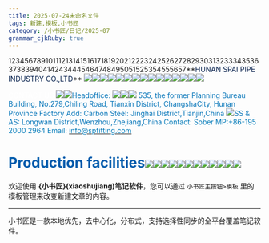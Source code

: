 ```yaml
---
title: 2025-07-24未命名文件 
tags: 新建,模板,小书匠
category: /小书匠/日记/2025-07
grammar_cjkRuby: true
---
```


123456789101112131415161718192021222324252627282930313233343536373839404142434445464748495051525354555657**<font style="color:#001C49;">HUNAN SPAI PIPE INDUSTRY CO.,LTD</font>**
![](https://cdn.nlark.com/yuque/0/2025/jpeg/12791640/1753324757246-57c6c447-5099-4f3c-918a-08cc9323d19b.jpeg)![](https://cdn.nlark.com/yuque/0/2025/jpeg/12791640/1753324757558-6e4784ee-70e4-4694-bc1e-fa4c67092b08.jpeg)![](https://cdn.nlark.com/yuque/0/2025/jpeg/12791640/1753324758054-36f0d7ff-c4d6-4dd1-aad6-4f763926178d.jpeg)![](https://cdn.nlark.com/yuque/0/2025/jpeg/12791640/1753324758414-74300c5d-a874-4565-a97d-63de1913177a.jpeg)![](https://cdn.nlark.com/yuque/0/2025/jpeg/12791640/1753324758697-086948da-ee9c-4e8e-90e9-44afb97a085b.jpeg)![](https://cdn.nlark.com/yuque/0/2025/jpeg/12791640/1753324759003-cb57067e-e1ab-4f0d-ac5e-27e536983bd4.jpeg)![](https://cdn.nlark.com/yuque/0/2025/jpeg/12791640/1753324759286-e32980bf-ebed-49e0-8b9c-f83e5ceab72f.jpeg)![](https://cdn.nlark.com/yuque/0/2025/jpeg/12791640/1753324759608-002a57bf-58eb-4bd5-95a4-48350ae4f476.jpeg)![](https://cdn.nlark.com/yuque/0/2025/png/12791640/1753324759774-1c8620ab-6375-4356-b51f-e0cb85769a19.png)![](https://cdn.nlark.com/yuque/0/2025/png/12791640/1753324759975-9ac2a889-acf1-412a-93bc-fbec65890f6e.png)![](https://cdn.nlark.com/yuque/0/2025/jpeg/12791640/1753324760307-6f2af1eb-4794-4eff-bb93-4da3ce9e4c68.jpeg)![](https://cdn.nlark.com/yuque/0/2025/jpeg/12791640/1753324760562-354e1015-9b3f-4e00-8c67-6c2bb7fad565.jpeg)![](https://cdn.nlark.com/yuque/0/2025/jpeg/12791640/1753324760826-e9f78289-bc2b-4ce0-a630-4ef9501ec9bc.jpeg)![](https://cdn.nlark.com/yuque/0/2025/jpeg/12791640/1753324761060-8b0350e0-b22e-44d4-8504-4d1423be3d14.jpeg)![](https://cdn.nlark.com/yuque/0/2025/png/12791640/1753324761280-dec05c24-bdf6-4a69-a1d0-20596fd82c99.png)

<font style="color:#FFFFFF;">CONTACT US</font>
![](https://cdn.nlark.com/yuque/0/2025/jpeg/12791640/1753324761626-493c1956-4b10-4537-a683-b6a50236c785.jpeg)![](https://cdn.nlark.com/yuque/0/2025/jpeg/12791640/1753324761894-d7ec111d-37f3-450b-aaa4-98f3986db0c3.jpeg)<font style="color:#0073B8;">Headoffice:</font>
![](https://cdn.nlark.com/yuque/0/2025/jpeg/12791640/1753324762309-78a4174c-d566-47d9-b894-b190713bafda.jpeg)![](https://cdn.nlark.com/yuque/0/2025/jpeg/12791640/1753324762686-12e59dd4-0a4d-4234-b452-88b7af430aaa.jpeg)![](https://cdn.nlark.com/yuque/0/2025/png/12791640/1753324762873-6c2afbce-3f84-485d-b6e3-1f77d15c2ca7.png)
<font style="color:#0073B8;">535, the former Planning Bureau Building,</font>
<font style="color:#0073B8;">No.279,Chiling Road, Tianxin District, ChangshaCity, Hunan Province</font>
<font style="color:#0073B8;">Factory Add:</font>
<font style="color:#0073B8;">Carbon Steel: Jinghai District,Tianjin,China</font>
![](https://cdn.nlark.com/yuque/0/2025/png/12791640/1753324763221-2bcf7214-6a73-4b93-9fc3-8d77f6d7ad4f.png)<font style="color:#0073B8;">SS & AS: Longwan District,Wenzhou,Zhejiang,China </font><font style="color:#007AB9;">Contact: Sober</font>
<font style="color:#007AB9;">MP:+86-195 2000 2964</font>
<font style="color:#007AB9;">Email: </font>[<font style="color:#007AB9;">info@spfitting.com</font>](mailto:info@spfitting.com)
# <font style="color:#005BAC;">Production facilities</font>![](https://cdn.nlark.com/yuque/0/2025/png/12791640/1753324763915-8e2bf902-a585-4c01-9134-0ea1f58d17eb.png)![](https://cdn.nlark.com/yuque/0/2025/png/12791640/1753324764343-fd281fcc-af8c-4faa-bd42-2d88f9320f07.png)![](https://cdn.nlark.com/yuque/0/2025/png/12791640/1753324764646-9ede17f3-9d1e-4b57-925e-6b4ebee94545.png)![](https://cdn.nlark.com/yuque/0/2025/png/12791640/1753324764827-347c4968-9093-41f9-b028-107abf04b650.png)![](https://cdn.nlark.com/yuque/0/2025/png/12791640/1753324765098-dd9f06db-54bc-494f-97ca-341002719e59.png)![](https://cdn.nlark.com/yuque/0/2025/png/12791640/1753324765377-0233d8b9-fdac-4182-8f9b-c21dd2378b22.png)![](https://cdn.nlark.com/yuque/0/2025/png/12791640/1753324765681-e8df0d07-dfe3-4315-8479-0b581c8c251b.png)![](https://cdn.nlark.com/yuque/0/2025/jpeg/12791640/1753324766220-4f8ea32d-dbdd-4307-bbf1-f2ed55e7c790.jpeg)![](https://cdn.nlark.com/yuque/0/2025/jpeg/12791640/1753324766643-6956a7c6-b8b8-4ac7-84cd-2f6e2e27bf56.jpeg)![](https://cdn.nlark.com/yuque/0/2025/jpeg/12791640/1753324767215-c6e84f46-d532-4995-9b96-ce14bd390145.jpeg)![](https://cdn.nlark.com/yuque/0/2025/png/12791640/1753324767516-14b3bd3e-75cd-43a5-9052-99dc2eb44301.png)![](https://cdn.nlark.com/yuque/0/2025/png/12791640/1753324767815-7f09795c-a424-4a6e-a07a-0c50f60d59ef.png)


欢迎使用 **{小书匠}(xiaoshujiang)笔记软件**，您可以通过 `小书匠主按钮>模板` 里的模板管理来改变新建文章的内容。

----------

小书匠是一款本地优先，去中心化，分布式，支持选择性同步的全平台覆盖笔记软件。